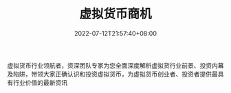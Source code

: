 ﻿---
weight: 
title: "虚拟货币商机"
description: "虚拟货币行业领航者，资深团队专家为您全面深度解析虚拟货行业前景、投资内幕及陷阱，带领大家正确认识和投资虚拟货币，为虚拟货币创业者、投资者提供最具有行业价值的最新资讯"
date: 2022-07-12T21:57:40+08:00
lastmod: 2022-07-12T16:45:40+08:00
draft: false
authors: ["yangsi"]
featuredImage: "xunihuobishangji.jpg"
link: "http://mp.weixin.qq.com/profile?src=3&timestamp=1657700996&ver=1&signature=XJbdfoau9JeWGQH82VvbbHVHAcBYEFO9NyK-BvQl7afixSzkiDAdhanrXHMt2KN8r*d9HqZ3U0Swu5tpuy9btg=="
tags: ["微信公众号","虚拟货币商机"]
categories: ["navigation"]
navigation: ["微信公众号"]
lightgallery: true
toc: true
pinned: false
recommend: false
recommend1: false
---
虚拟货币行业领航者，资深团队专家为您全面深度解析虚拟货行业前景、投资内幕及陷阱，带领大家正确认识和投资虚拟货币，为虚拟货币创业者、投资者提供最具有行业价值的最新资讯
